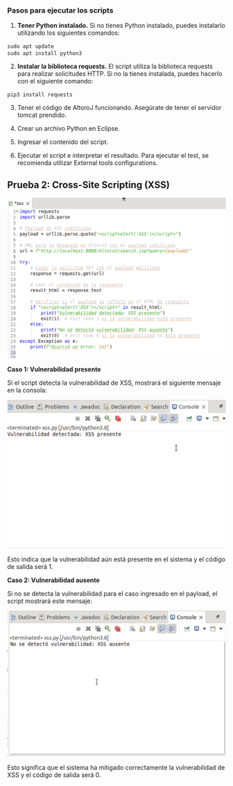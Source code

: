 ### Pasos para ejecutar los scripts

1. **Tener Python instalado.**
Si no tienes Python instalado, puedes instalarlo utilizando los siguientes comandos:
```
sudo apt update
sudo apt install python3
```

2. **Instalar la biblioteca requests.**
El script utiliza la biblioteca requests para realizar solicitudes HTTP. Si no la tienes instalada, puedes hacerlo con el siguiente comando:
```
pip3 install requests
```

3. Tener el código de AltoroJ funcionando.  Asegúrate de tener el servidor tomcat prendido.

4. Crear un archivo Python en Eclipse.

5. Ingresar el contenido del script.

6. Ejecutar el script e interpretar el resultado. Para ejecutar el test, se recomienda utilizar External tools configurations.


## Prueba 2: Cross-Site Scripting (XSS)

![alt text](imagenes/xss_codigo.png)

**Caso 1: Vulnerabilidad presente**

Si el script detecta la vulnerabilidad de XSS, mostrará el siguiente mensaje en la consola:

![alt text](imagenes/xss.png)

Esto indica que la vulnerabilidad aún está presente en el sistema y el código de salida será 1.

**Caso 2: Vulnerabilidad ausente**

Si no se detecta la vulnerabilidad para el caso ingresado en el payload, el script mostrará este mensaje:

![alt text](imagenes/xss_exito.png)

Esto significa que el sistema ha mitigado correctamente la vulnerabilidad de XSS y el código de salida será 0.
